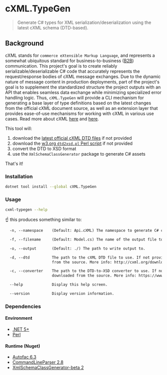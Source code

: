 # cXML.TypeGen

> Generate C# types for XML serialization/deserialization using the latest cXML schema (DTD-based).


## Background

cXML stands for `commerce eXtensible Markup Language`, and represents a somewhat ubiquitous standard for business-to-business ([B2B](https://en.wikipedia.org/wiki/Business-to-business)) communication. This project's goal is to create reliably serializable/deserializable C# code that accurately represents the request/response bodies of cXML message exchanges. Due to the dynamic nature of message content in production deployments, part of the project's goal is to supplement the standardized structure the project outputs with an API that enables seamless data exchange while minimizing specialized error handling logic. Thus, `cXML.TypeGen` will provide a CLI mechanism for generating a base layer of type definitions based on the latest changes from the official cXML document source, as well as an extension layer that provides ease-of-use mechanisms for working with cXML in various use cases. Read more about cXML [here](http://cxml.org/) and [here](https://en.wikipedia.org/wiki/CXML).

This tool will:

1. download the [latest official cXML DTD files](http://cxml.org/downloads.html) if not provided
2. download the [w3.org `dtd2xsd.pl` Perl script](https://www.w3.org/2000/04/schema_hack/) if not provided
3. convert the DTD to XSD format
4. use the `XmlSchemaClassGenerator` package to generate C# assets

That's it!


### Installation

```sh
dotnet tool install --global cXML.TypeGen
```


### Usage

```sh
cxml-typegen --help
```

:point_up: this produces something similar to:

```txt
  -n, --namespace    (Default: Api.cXML) The namespace to generate C# classes for.

  -f, --filename     (Default: Model.cs) The name of the output file to generate.

  -o, --output       (Default: ./) The path to write output to.

  -d, --dtd          The path to the cXML DTD file to use. If not provided, will be downloaded
                     from the source. More info: http://cxml.org/downloads.html

  -c, --converter    The path to the DTD-to-XSD converter to use. If not provided, will be
                     downloaded from the source. More info: https://www.w3.org/2000/04/schema_hack/

  --help             Display this help screen.

  --version          Display version information.
```

### Dependencies

#### Environment

 - [.NET 5+](https://dotnet.microsoft.com/download)
 - [Perl](https://www.perl.org/)

#### Runtime (Nuget)
 - [Autofac 6.3](https://www.nuget.org/packages/Autofac/6.3.0)
 - [CommandLineParser 2.8](https://www.nuget.org/packages/CommandLineParser/2.8.0)
 - [XmlSchemaClassGenerator-beta 2](https://www.nuget.org/packages/XmlSchemaClassGenerator-beta/2.0.594)
